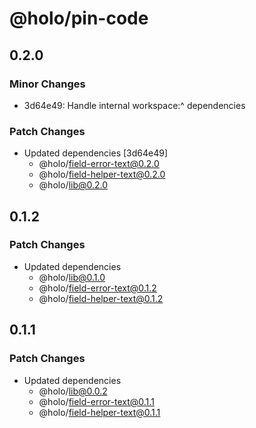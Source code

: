 # @holo/pin-code

## 0.2.0

### Minor Changes

- 3d64e49: Handle internal workspace:^ dependencies

### Patch Changes

- Updated dependencies [3d64e49]
  - @holo/field-error-text@0.2.0
  - @holo/field-helper-text@0.2.0
  - @holo/lib@0.2.0

## 0.1.2

### Patch Changes

- Updated dependencies
  - @holo/lib@0.1.0
  - @holo/field-error-text@0.1.2
  - @holo/field-helper-text@0.1.2

## 0.1.1

### Patch Changes

- Updated dependencies
  - @holo/lib@0.0.2
  - @holo/field-error-text@0.1.1
  - @holo/field-helper-text@0.1.1
